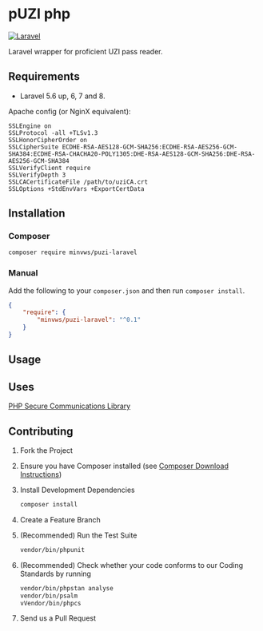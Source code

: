 # pUZI php
[![Laravel](https://github.com/annejan/pUZI-laravel/actions/workflows/test.yml/badge.svg)](https://github.com/annejan/pUZI-laravel/actions/workflows/test.yml)

Laravel wrapper for proficient UZI pass reader.

## Requirements

* Laravel 5.6 up, 6, 7 and 8.

Apache config (or NginX equivalent):
```apacheconf
SSLEngine on
SSLProtocol -all +TLSv1.3
SSLHonorCipherOrder on
SSLCipherSuite ECDHE-RSA-AES128-GCM-SHA256:ECDHE-RSA-AES256-GCM-SHA384:ECDHE-RSA-CHACHA20-POLY1305:DHE-RSA-AES128-GCM-SHA256:DHE-RSA-AES256-GCM-SHA384
SSLVerifyClient require
SSLVerifyDepth 3
SSLCACertificateFile /path/to/uziCA.crt
SSLOptions +StdEnvVars +ExportCertData
```

## Installation

### Composer

```sh
composer require minvws/puzi-laravel
```

### Manual

Add the following to your `composer.json` and then run `composer install`.

```json
{
    "require": {
        "minvws/puzi-laravel": "^0.1"
    }
}
```

## Usage



## Uses

[PHP Secure Communications Library](https://phpseclib.com/)

## Contributing

1. Fork the Project

2. Ensure you have Composer installed (see [Composer Download Instructions](https://getcomposer.org/download/))

3. Install Development Dependencies

    ```sh
    composer install
    ```

4. Create a Feature Branch

5. (Recommended) Run the Test Suite

    ```sh
    vendor/bin/phpunit
    ```
6. (Recommended) Check whether your code conforms to our Coding Standards by running

    ```sh
    vendor/bin/phpstan analyse
    vendor/bin/psalm
    vVendor/bin/phpcs
    ```

7. Send us a Pull Request